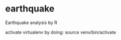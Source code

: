 earthquake
==========

Earthquake analysis by R

activate virtualenv by doing: source venv/bin/activate
